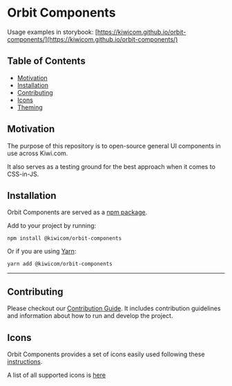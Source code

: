 # Orbit Components

Usage examples in storybook: [https://kiwicom.github.io/orbit-components/](https://kiwicom.github.io/orbit-components/)


## Table of Contents

* [Motivation](#motivation)
* [Installation](#installation)
* [Contributing](#contributing)
* [Icons](#icons)
* [Theming](./docs/theming.md)

## Motivation

The purpose of this repository is to open-source general UI components in use across Kiwi.com.

It also serves as a testing ground for the best approach when it comes to CSS-in-JS.

## Installation

Orbit Components are served as a [npm package](https://www.npmjs.com/package/@kiwicom/orbit-components).

Add to your project by running:

`npm install @kiwicom/orbit-components`

Or if you are using [Yarn](https://yarnpkg.com/):

`yarn add @kiwicom/orbit-components`

---

## Contributing

Please checkout our [Contribution Guide](./.github/contributing.md). It includes contribution guidelines and information about how to run and develop the project.

## Icons

Orbit Components provides a set of icons easily used following these [instructions](./src/icons/readme.md).

A list of all supported icons is [here](https://kiwicom.github.io/orbit-components/?selectedKind=Icon&selectedStory=List%20of%20all%20icons&full=0&addons=1&stories=1&panelRight=0&addonPanel=storybook%2Factions%2Factions-panel)
